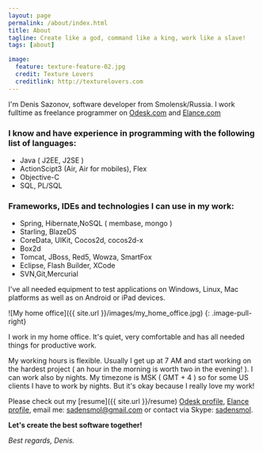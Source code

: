 ```yaml
---
layout: page
permalink: /about/index.html
title: About
tagline: Create like a god, command like a king, work like a slave!
tags: [about]

image:
  feature: texture-feature-02.jpg
  credit: Texture Lovers
  creditlink: http://texturelovers.com
---
```


I'm Denis Sazonov, software developer from Smolensk/Russia. 
I work fulltime as freelance programmer on [Odesk.com](http://www.odesk.com/)
and [Elance.com](http://www.elance.com/)

### I know and have experience in programming with the following list of languages:

* Java ( J2EE, J2SE )
* ActionScipt3 (Air, Air for mobiles), Flex
* Objective-C
* SQL, PL/SQL

### Frameworks, IDEs and technologies I can use in my work:

* Spring, Hibernate,NoSQL ( membase, mongo )
* Starling, BlazeDS
* CoreData, UIKit, Cocos2d, cocos2d-x
* Box2d
* Tomcat, JBoss, Red5, Wowza, SmartFox
* Eclipse, Flash Builder, XCode
* SVN,Git,Mercurial


I've all needed equipment to test applications on Windows, Linux, Mac platforms as well as on Android or iPad devices.

![My home office]({{ site.url }}/images/my_home_office.jpg)
{: .image-pull-right}

I work in my home office. It's quiet, very comfortable and has all needed things for productive work.

My working hours is flexible. Usually I get up at 7 AM and start working on the hardest project ( an hour in the morning is worth two in the evening! ).
I can work also by nights. My timezone is MSK ( GMT + 4 ) so for some US clients I have to work by nights.
But it's okay because I really love my work!

Please check out my [resume]({{ site.url }}/resume)
[Odesk profile](https://www.odesk.com/users/%7E010ba56ab4bc5aba48),
[Elance profile](https://www.elance.com/s/sadensmol),
email me: <a href="mailto:sadensmol@gmail.com">sadensmol@gmail.com</a>
or contact via Skype: <a href="skype:sadensmol?call">sadensmol</a>.

**Let's create the best software together!**

*Best regards, Denis.*


